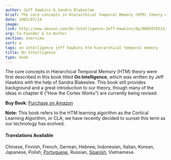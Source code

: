 ```yaml
---
author: Jeff Hawkins & Sandra Blakeslee
brief: The core concepts in Hierarchical Temporal Memory (HTM) theory were first described in this book titled On Intelligence, which was written by Jeff Hawkins with the help of Sandra Blakeslee.
date: 2005/07/14
image:
link: http://www.amazon.com/On-Intelligence-Jeff-Hawkins/dp/0805078533/ref=sr_1_1?ie=UTF8&qid=1363894040&sr=8-1&keywords=on+intelligence
org: Co-Founder & Co-Author
section: overview
sort: a
tags: on intelligence jeff hawkins htm hierarchical temporal memory
title: On Intelligence
type: book
---
```


The core concepts in Hierarchical Temporal Memory (HTM) theory were first
described in this book titled **On Intelligence**, which was written by Jeff
Hawkins with the help of Sandra Blakeslee. This book still provides background
and a great introduction to our theory, though many of the ideas in chapter 6
(“How the Cortex Works”) are currently being revised.

**Buy Book**: [Purchase on Amazon](http://www.amazon.com/On-Intelligence-Jeff-Hawkins/dp/0805078533/ref=sr_1_1?ie=UTF8&qid=1363894040&sr=8-1&keywords=on+intelligence)

**Note:** This book refers to the HTM learning algorithm as the Cortical
Learning Algorithm, or CLA; we have recently decided to sunset this term as our
technology has evolved.

#### Translations Available

Chinese, Finnish, French, German, Hebrew, Indonesian, Italian, Korean, Japanese,
Polish, [Portuguese](/assets/pdf/on-intelligence/on-intelligence-pt.pdf),
Russian, [Spanish](/assets/pdf/on-intelligence/on-intelligence-es.pdf),
Vietnamese.

